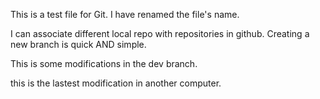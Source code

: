 This is a test file for Git.
I have renamed the file's name.

I can associate different local repo with repositories in github.
Creating a new branch is quick AND simple.

This is some modifications in the dev branch.

this is the lastest modification in another computer.
